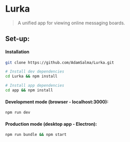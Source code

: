 # Lurka

> A unified app for viewing online messaging boards.


## Set-up:
#### Installation
```bash
git clone https://github.com/AdamSalma/Lurka.git

# Install dev dependencies
cd Lurka && npm install

# Install app dependencies
cd app && npm install
```
#### Development mode (browser - localhost:3000):
```bash
npm run dev
```
#### Production mode (desktop app - Electron):
```bash
npm run bundle && npm start
```
